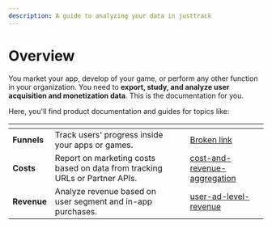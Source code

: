 ```yaml
---
description: A guide to analyzing your data in justtrack
---
```


# Overview

You market your app, develop of your game, or perform any other function in your organization. You need to **export, study, and analyze user acquisition and monetization data**. This is the documentation for you.&#x20;

Here, you'll find product documentation and guides for topics like:

<table data-view="cards"><thead><tr><th></th><th></th><th></th><th data-hidden data-card-target data-type="content-ref"></th></tr></thead><tbody><tr><td><strong>Funnels</strong></td><td>Track users' progress inside your apps or games.</td><td></td><td><a href="broken-reference">Broken link</a></td></tr><tr><td><strong>Costs</strong></td><td>Report on marketing costs based on data from tracking URLs or Partner APIs. </td><td></td><td><a href="costs/cost-and-revenue-aggregation/">cost-and-revenue-aggregation</a></td></tr><tr><td><strong>Revenue</strong></td><td>Analyze revenue based on user segment and in-app purchases.</td><td></td><td><a href="user-ad-level-revenue/user-ad-level-revenue/">user-ad-level-revenue</a></td></tr></tbody></table>
